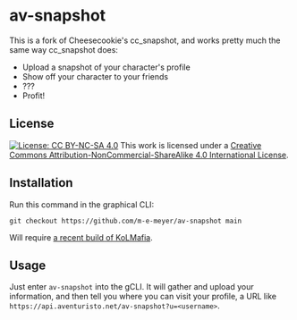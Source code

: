 # av-snapshot
This is a fork of Cheesecookie's cc_snapshot, and works pretty much the same way 
cc_snapshot does:
* Upload a snapshot of your character's profile
* Show off your character to your friends
* ???
* Profit!

## License
[![License: CC BY-NC-SA 4.0](https://licensebuttons.net/l/by-nc-sa/4.0/80x15.png)](https://creativecommons.org/licenses/by-nc-sa/4.0/)
This work is licensed under a [Creative Commons Attribution-NonCommercial-ShareAlike 4.0 International License](http://creativecommons.org/licenses/by-nc-sa/4.0/).

## Installation

Run this command in the graphical CLI:
```
git checkout https://github.com/m-e-meyer/av-snapshot main
```
Will require [a recent build of KoLMafia](http://builds.kolmafia.us/job/Kolmafia/lastSuccessfulBuild/).

## Usage

Just enter `av-snapshot` into the gCLI.  It will gather and upload your information, and then tell you where you can visit your profile, a URL like `https://api.aventuristo.net/av-snapshot?u=<username>`.

